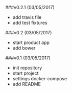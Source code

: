 ###v0.2.1 (03/05/2017)
+ add travis file
+ add test fixtures

###v0.2 (03/05/2017)
+ start product app
+ add bower

###v0.1 (03/05/2017)
+ init repository
+ start project
+ settings docker-compose
+ add README